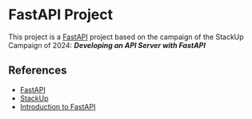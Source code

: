 # FastAPI Project

This project is a [FastAPI](https://fastapi.tiangolo.com/) project based on the campaign of the StackUp Campaign of 2024: ***Developing an API Server with FastAPI***


## References

- [FastAPI](https://fastapi.tiangolo.com/)
- [StackUp](https://stackup.com/campaign/2024)
- [Introduction to FastAPI](https://refine.dev/blog/introduction-to-fast-api/#benefits-of-using-fastapi)